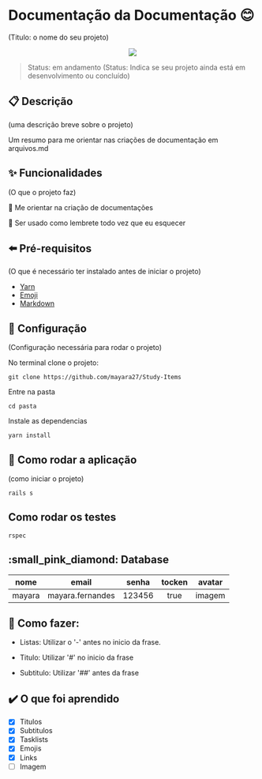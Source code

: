 # Documentação da Documentação :blush:
(Titulo: o nome do seu projeto)

<p align="center"> <img src=https://www.google.com/url?sa=i&url=https%3A%2F%2Fportswigger.net%2Fdaily-swig%2Fpopular-ruby-gem-strong-password-backdoored&psig=AOvVaw1fwqLt_cOhI-mbJR43QJW-&ust=1617999455221000&source=images&cd=vfe&ved=0CAIQjRxqFwoTCPiTzem77-8CFQAAAAAdAAAAABAD> </p>
  
>Status: em andamento
(Status: Indica se seu projeto ainda está em desenvolvimento ou concluído)

## :clipboard: Descrição
(uma descrição breve sobre o projeto)

Um  resumo para me orientar nas criações de documentação em arquivos.md

## :sparkles: Funcionalidades
(O que o projeto faz)

:pushpin: Me orientar na criação de documentações

:pushpin: Ser usado como lembrete todo vez que eu esquecer

## :arrow_left: Pré-requisitos
(O que é necessário ter instalado antes de iniciar o projeto)

- [Yarn](https://classic.yarnpkg.com/en/docs/install/#debian-stable)
- [Emoji](https://gist.github.com/rxaviers/7360908)
- [Markdown](https://guides.github.com/features/mastering-markdown/)

## :wrench: Configuração
(Configuração necessária para rodar o projeto)

No terminal clone o projeto:

```
git clone https://github.com/mayara27/Study-Items
```
Entre na pasta

```
cd pasta
```
Instale as dependencias

```
yarn install
```

## :eyes: Como rodar a aplicação
(como iniciar o projeto)

```
rails s
```

## Como rodar os testes

```
rspec
```

## :small_pink_diamond: Database

|  nome  | email           |senha    | tocken | avatar   |
|:--------:|:-----------------:|:---------:|:--------:|:----------:|
|mayara  |mayara.fernandes |123456   |  true  |  imagem  |


## :hammer: Como fazer:

- Listas: Utilizar o '-' antes no inicio da frase.

- Titulo: Utilizar '#' no inicio da frase

- Subtitulo: Utilizar '##' antes da frase


## :heavy_check_mark: O que foi aprendido

- [x] Titulos
- [x] Subtitulos
- [x] Tasklists
- [x] Emojis 
- [x] Links
- [ ] Imagem

